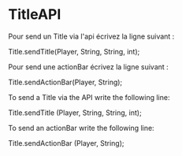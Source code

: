 # TitleAPI

Pour send un Title via l'api écrivez la ligne suivant :

Title.sendTitle(Player, String, String, int);

Pour send une actionBar écrivez la ligne suivant :

Title.sendActionBar(Player, String);




To send a Title via the API write the following line:

Title.sendTitle (Player, String, String, int);

To send an actionBar write the following line:

Title.sendActionBar (Player, String);

